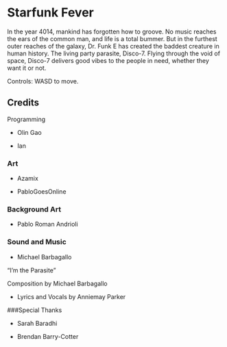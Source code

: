 # Starfunk Fever

In the year 4014, mankind has forgotten how to groove. No music reaches the ears of the common man, and life is a total bummer. But in the furthest outer reaches of the galaxy, Dr. Funk E has created the baddest creature in human history. The living party parasite, Disco-7. Flying through the void of space, Disco-7 delivers good vibes to the people in need, whether they want it or not.

Controls: WASD to move.





## Credits
Programming
- Olin Gao

- Ian

### Art
- Azamix

- PabloGoesOnline

### Background Art
- Pablo Roman Andrioli

### Sound and Music
- Michael Barbagallo

“I’m the Parasite”

Composition by Michael Barbagallo

- Lyrics and Vocals by Anniemay Parker

###Special Thanks
- Sarah Baradhi

- Brendan Barry-Cotter

